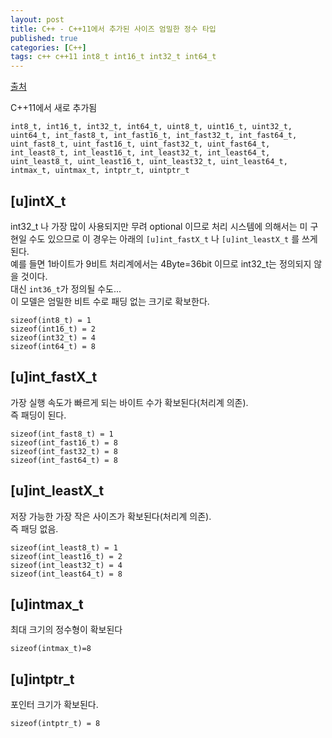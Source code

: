 ```yaml
---
layout: post
title: C++ - C++11에서 추가된 사이즈 엄밀한 정수 타입
published: true
categories: [C++]
tags: c++ c++11 int8_t int16_t int32_t int64_t
---
```

[출처](http://qiita.com/YukiMiyatake/items/361259344def99a439d5  )  
  
C++11에서 새로 추가됨  
```
int8_t, int16_t, int32_t, int64_t, uint8_t, uint16_t, uint32_t, uint64_t, int_fast8_t, int_fast16_t, int_fast32_t, int_fast64_t, uint_fast8_t, uint_fast16_t, uint_fast32_t, uint_fast64_t, int_least8_t, int_least16_t, int_least32_t, int_least64_t, uint_least8_t, uint_least16_t, uint_least32_t, uint_least64_t, intmax_t, uintmax_t, intptr_t, uintptr_t
```
  
  
## [u]intX_t
int32_t 나 가장 많이 사용되지만 무려 optional 이므로 처리 시스템에 의해서는 미  구현일 수도 있으므로 이 경우는 아래의
`[u]int_fastX_t` 나 `[u]int_leastX_t` 를 쓰게 된다.  
예를 들면 1바이트가 9비트 처리계에서는 4Byte=36bit 이므로 int32_t는 정의되지 않을 것이다.  
대신 `int36_t`가 정의될 수도...  
이 모델은 엄밀한 비트 수로 패딩 없는 크기로 확보한다.  
```
sizeof(int8_t) = 1
sizeof(int16_t) = 2
sizeof(int32_t) = 4
sizeof(int64_t) = 8
```
  
  
## [u]int_fastX_t
가장 실행 속도가 빠르게 되는 바이트 수가 확보된다(처리계 의존).  
즉 패딩이 된다.  
```
sizeof(int_fast8_t) = 1
sizeof(int_fast16_t) = 8
sizeof(int_fast32_t) = 8
sizeof(int_fast64_t) = 8
```
  
  
## [u]int_leastX_t
저장 가능한 가장 작은 사이즈가 확보된다(처리계 의존).  
즉 패딩 없음.  
```
sizeof(int_least8_t) = 1
sizeof(int_least16_t) = 2
sizeof(int_least32_t) = 4
sizeof(int_least64_t) = 8
```  
  
  
## [u]intmax_t
최대 크기의 정수형이 확보된다  
```
sizeof(intmax_t)=8
```
  
  
## [u]intptr_t
포인터 크기가 확보된다.  
```
sizeof(intptr_t) = 8
```
  